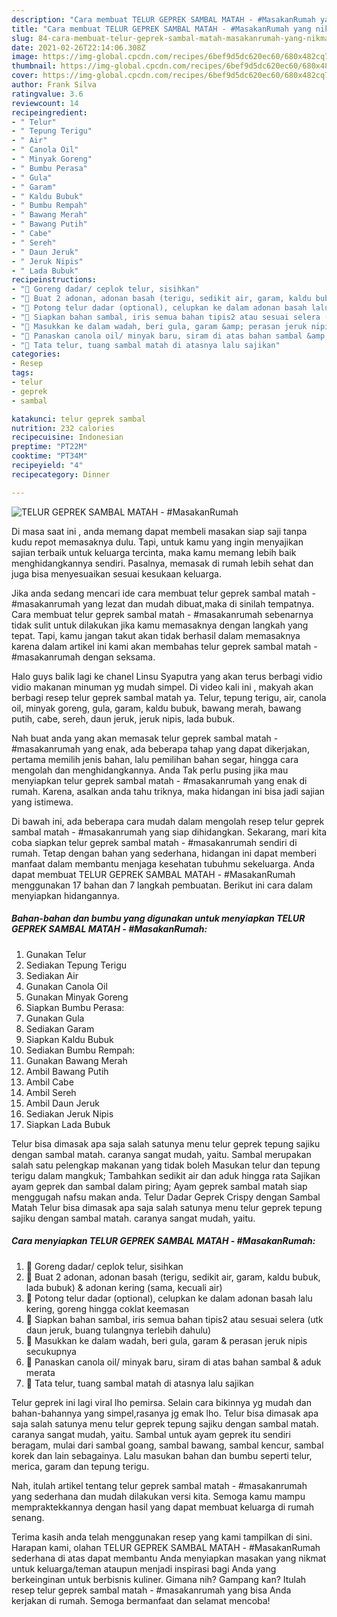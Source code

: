 ```yaml
---
description: "Cara membuat TELUR GEPREK SAMBAL MATAH - #MasakanRumah yang nikmat Untuk Jualan"
title: "Cara membuat TELUR GEPREK SAMBAL MATAH - #MasakanRumah yang nikmat Untuk Jualan"
slug: 84-cara-membuat-telur-geprek-sambal-matah-masakanrumah-yang-nikmat-untuk-jualan
date: 2021-02-26T22:14:06.308Z
image: https://img-global.cpcdn.com/recipes/6bef9d5dc620ec60/680x482cq70/telur-geprek-sambal-matah-masakanrumah-foto-resep-utama.jpg
thumbnail: https://img-global.cpcdn.com/recipes/6bef9d5dc620ec60/680x482cq70/telur-geprek-sambal-matah-masakanrumah-foto-resep-utama.jpg
cover: https://img-global.cpcdn.com/recipes/6bef9d5dc620ec60/680x482cq70/telur-geprek-sambal-matah-masakanrumah-foto-resep-utama.jpg
author: Frank Silva
ratingvalue: 3.6
reviewcount: 14
recipeingredient:
- " Telur"
- " Tepung Terigu"
- " Air"
- " Canola Oil"
- " Minyak Goreng"
- " Bumbu Perasa"
- " Gula"
- " Garam"
- " Kaldu Bubuk"
- " Bumbu Rempah"
- " Bawang Merah"
- " Bawang Putih"
- " Cabe"
- " Sereh"
- " Daun Jeruk"
- " Jeruk Nipis"
- " Lada Bubuk"
recipeinstructions:
- "🍳 Goreng dadar/ ceplok telur, sisihkan"
- "🍳 Buat 2 adonan, adonan basah (terigu, sedikit air, garam, kaldu bubuk, lada bubuk) &amp; adonan kering (sama, kecuali air)"
- "🍳 Potong telur dadar (optional), celupkan ke dalam adonan basah lalu kering, goreng hingga coklat keemasan"
- "🍳 Siapkan bahan sambal, iris semua bahan tipis2 atau sesuai selera (utk daun jeruk, buang tulangnya terlebih dahulu)"
- "🍳 Masukkan ke dalam wadah, beri gula, garam &amp; perasan jeruk nipis secukupnya"
- "🍳 Panaskan canola oil/ minyak baru, siram di atas bahan sambal &amp; aduk merata"
- "🍳 Tata telur, tuang sambal matah di atasnya lalu sajikan"
categories:
- Resep
tags:
- telur
- geprek
- sambal

katakunci: telur geprek sambal 
nutrition: 232 calories
recipecuisine: Indonesian
preptime: "PT22M"
cooktime: "PT34M"
recipeyield: "4"
recipecategory: Dinner

---
```



![TELUR GEPREK SAMBAL MATAH - #MasakanRumah](https://img-global.cpcdn.com/recipes/6bef9d5dc620ec60/680x482cq70/telur-geprek-sambal-matah-masakanrumah-foto-resep-utama.jpg)

Di masa  saat ini , anda memang dapat membeli masakan siap saji tanpa kudu repot memasaknya dulu. Tapi, untuk kamu yang ingin menyajikan sajian terbaik untuk keluarga tercinta, maka kamu memang lebih baik menghidangkannya sendiri. Pasalnya, memasak di rumah lebih sehat dan juga bisa menyesuaikan sesuai kesukaan keluarga.

Jika anda sedang mencari ide cara membuat telur geprek sambal matah - #masakanrumah yang lezat dan mudah dibuat,maka di sinilah tempatnya. Cara membuat telur geprek sambal matah - #masakanrumah  sebenarnya tidak sulit untuk dilakukan jika kamu memasaknya dengan langkah yang tepat. Tapi, kamu jangan takut akan tidak berhasil dalam memasaknya 
karena dalam artikel ini kami akan membahas telur geprek sambal matah - #masakanrumah dengan seksama.  

Halo guys balik lagi ke chanel Linsu Syaputra yang akan terus berbagi vidio vidio makanan minuman yg mudah simpel. Di video kali ini , makyah akan berbagi resep telur geprek sambal matah ya. Telur, tepung terigu, air, canola oil, minyak goreng, gula, garam, kaldu bubuk, bawang merah, bawang putih, cabe, sereh, daun jeruk, jeruk nipis, lada bubuk.

Nah buat anda yang akan memasak telur geprek sambal matah - #masakanrumah yang enak, ada beberapa tahap yang dapat dikerjakan, pertama memilih jenis bahan, lalu pemilihan bahan segar, hingga cara mengolah dan menghidangkannya. Anda Tak perlu pusing jika mau menyiapkan telur geprek sambal matah - #masakanrumah yang enak di rumah. Karena, asalkan anda  tahu triknya, maka hidangan ini bisa jadi sajian yang istimewa.

Di bawah ini, ada beberapa cara mudah dalam mengolah resep telur geprek sambal matah - #masakanrumah yang siap dihidangkan. Sekarang, mari kita coba siapkan telur geprek sambal matah - #masakanrumah sendiri di rumah. Tetap dengan bahan yang sederhana, hidangan ini dapat memberi manfaat dalam membantu menjaga kesehatan tubuhmu sekeluarga. Anda dapat membuat TELUR GEPREK SAMBAL MATAH - #MasakanRumah menggunakan 17 bahan dan 7 langkah pembuatan. Berikut ini cara dalam menyiapkan hidangannya.

<!--inarticleads1-->

##### Bahan-bahan dan bumbu yang digunakan untuk menyiapkan TELUR GEPREK SAMBAL MATAH - #MasakanRumah:

1. Gunakan  Telur
1. Sediakan  Tepung Terigu
1. Sediakan  Air
1. Gunakan  Canola Oil
1. Gunakan  Minyak Goreng
1. Siapkan  Bumbu Perasa:
1. Gunakan  Gula
1. Sediakan  Garam
1. Siapkan  Kaldu Bubuk
1. Sediakan  Bumbu Rempah:
1. Gunakan  Bawang Merah
1. Ambil  Bawang Putih
1. Ambil  Cabe
1. Ambil  Sereh
1. Ambil  Daun Jeruk
1. Sediakan  Jeruk Nipis
1. Siapkan  Lada Bubuk


Telur bisa dimasak apa saja salah satunya menu telur geprek tepung sajiku dengan sambal matah. caranya sangat mudah, yaitu. Sambal merupakan salah satu pelengkap makanan yang tidak boleh Masukan telur dan tepung terigu dalam mangkuk; Tambahkan sedikit air dan aduk hingga rata Sajikan ayam geprek dan sambal dalam piring; Ayam geprek sambal matah siap menggugah nafsu makan anda. Telur Dadar Geprek Crispy dengan Sambal Matah Telur bisa dimasak apa saja salah satunya menu telur geprek tepung sajiku dengan sambal matah. caranya sangat mudah, yaitu. 

<!--inarticleads2-->

##### Cara menyiapkan TELUR GEPREK SAMBAL MATAH - #MasakanRumah:

1. 🍳 Goreng dadar/ ceplok telur, sisihkan
1. 🍳 Buat 2 adonan, adonan basah (terigu, sedikit air, garam, kaldu bubuk, lada bubuk) &amp; adonan kering (sama, kecuali air)
1. 🍳 Potong telur dadar (optional), celupkan ke dalam adonan basah lalu kering, goreng hingga coklat keemasan
1. 🍳 Siapkan bahan sambal, iris semua bahan tipis2 atau sesuai selera (utk daun jeruk, buang tulangnya terlebih dahulu)
1. 🍳 Masukkan ke dalam wadah, beri gula, garam &amp; perasan jeruk nipis secukupnya
1. 🍳 Panaskan canola oil/ minyak baru, siram di atas bahan sambal &amp; aduk merata
1. 🍳 Tata telur, tuang sambal matah di atasnya lalu sajikan


Telur geprek ini lagi viral lho pemirsa. Selain cara bikinnya yg mudah dan bahan-bahannya yang simpel,rasanya jg emak lho. Telur bisa dimasak apa saja salah satunya menu telur geprek tepung sajiku dengan sambal matah. caranya sangat mudah, yaitu. Sambal untuk ayam geprek itu sendiri beragam, mulai dari sambal goang, sambal bawang, sambal kencur, sambal korek dan lain sebagainya. Lalu masukan bahan dan bumbu seperti telur, merica, garam dan tepung terigu. 

Nah, itulah artikel tentang  telur geprek sambal matah - #masakanrumah  yang sederhana dan mudah dilakukan versi kita. Semoga kamu mampu mempraktekkannya dengan hasil yang dapat membuat keluarga di rumah senang. 

Terima kasih anda telah menggunakan resep yang kami tampilkan di sini. Harapan kami, olahan  TELUR GEPREK SAMBAL MATAH - #MasakanRumah sederhana di atas dapat membantu Anda menyiapkan masakan yang nikmat untuk keluarga/teman ataupun menjadi inspirasi bagi Anda yang berkeinginan untuk berbisnis kuliner. Gimana nih? Gampang kan? Itulah resep telur geprek sambal matah - #masakanrumah yang bisa Anda kerjakan di rumah. Semoga bermanfaat dan selamat mencoba!


